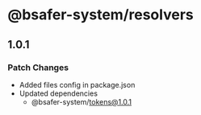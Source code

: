 # @bsafer-system/resolvers

## 1.0.1

### Patch Changes

- Added files config in package.json
- Updated dependencies
  - @bsafer-system/tokens@1.0.1

